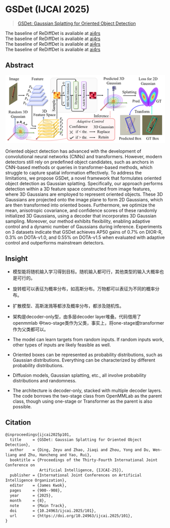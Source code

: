 # GSDet (IJCAI 2025)


> [GSDet: Gaussian Splatting for Oriented Object Detection]()

The baseline of ReDiffDet is avaliable at [ai4rs](https://github.com/wokaikaixinxin/ai4rs)  
The baseline of ReDiffDet is avaliable at [ai4rs](https://github.com/wokaikaixinxin/ai4rs)   
The baseline of ReDiffDet is avaliable at [ai4rs](https://github.com/wokaikaixinxin/ai4rs)  
The baseline of ReDiffDet is avaliable at [ai4rs](https://github.com/wokaikaixinxin/ai4rs)   

## Abstract

<div align=center>
<img src="./GSDet_overview.png" width="800"/>
</div>

Oriented object detection has advanced with the development of convolutional neural networks (CNNs) and transformers. However, modern detectors still rely on predefined object candidates, such as anchors in CNN-based methods or queries in transformer-based methods, which struggle to capture spatial information effectively. To address the limitations, we propose GSDet, a novel framework that formulates oriented object detection as Gaussian splatting. Specifically, our approach performs detection within a 3D feature space constructed from image features, where 3D Gaussians are employed to represent oriented objects. These 3D Gaussians are projected onto the image plane to form 2D Gaussians, which are then transformed into oriented boxes. Furthermore, we optimize the mean, anisotropic covariance, and confidence scores of these randomly initialized 3D Gaussians, using a decoder that incorporates 3D Gaussian sampling. Moreover, our method exhibits flexibility, enabling adaptive control and a dynamic number of Gaussians during inference. Experiments on 3 datasets indicate that GSDet achieves AP50 gains of 0.7% on DIOR-R, 0.3% on DOTA-v1.0, and 0.55% on DOTA-v1.5 when evaluated with adaptive control and outperforms mainstream detectors.


## Insight

- 模型能将随机输入学习得到目标。随机输入都可行，其他类型的输入大概率也是可行的。
- 旋转框可以表征为概率分布，如高斯分布。万物都可以表征为不同的概率分布。
- 扩散模型、高斯泼溅等都涉及概率分布，都涉及随机性。
- 架构是decoder-only型，由多层decoder layer堆叠。代码借用了openmmlab 中two-stage类作为父类，事实上，将one-stage或transformer作为父类都可以。

- The model can learn targets from random inputs. If random inputs work, other types of inputs are likely feasible as well.  
- Oriented boxes can be represented as probability distributions, such as Gaussian distributions. Everything can be characterized by different probability distributions.  
- Diffusion models, Gaussian splatting, etc., all involve probability distributions and randomness.  
- The architecture is decoder-only, stacked with multiple decoder layers. The code borrows the two-stage class from OpenMMLab as the parent class, though using one-stage or Transformer as the parent is also possible.


## Citation

```
@inproceedings{ijcai2025p101,
  title     = {GSDet: Gaussian Splatting for Oriented Object Detection},
  author    = {Ding, Zeyu and Zhao, Jiaqi and Zhou, Yong and Du, Wen-liang and Zhu, Hancheng and Yao, Rui},
  booktitle = {Proceedings of the Thirty-Fourth International Joint Conference on
               Artificial Intelligence, {IJCAI-25}},
  publisher = {International Joint Conferences on Artificial Intelligence Organization},
  editor    = {James Kwok},
  pages     = {900--908},
  year      = {2025},
  month     = {8},
  note      = {Main Track},
  doi       = {10.24963/ijcai.2025/101},
  url       = {https://doi.org/10.24963/ijcai.2025/101},
}
```
